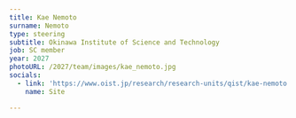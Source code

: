 ```yaml
---
title: Kae Nemoto
surname: Nemoto
type: steering
subtitle: Okinawa Institute of Science and Technology
job: SC member
year: 2027
photoURL: /2027/team/images/kae_nemoto.jpg
socials:
  - link: 'https://www.oist.jp/research/research-units/qist/kae-nemoto'
    name: Site

---
```

